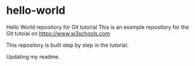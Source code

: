 # hello-world
Hello World repository for Git tutorial
This is an example repository for the Git tutoial on https://www.w3schools.com

This repository is built step by step in the tutorial.

Updating my readme.
